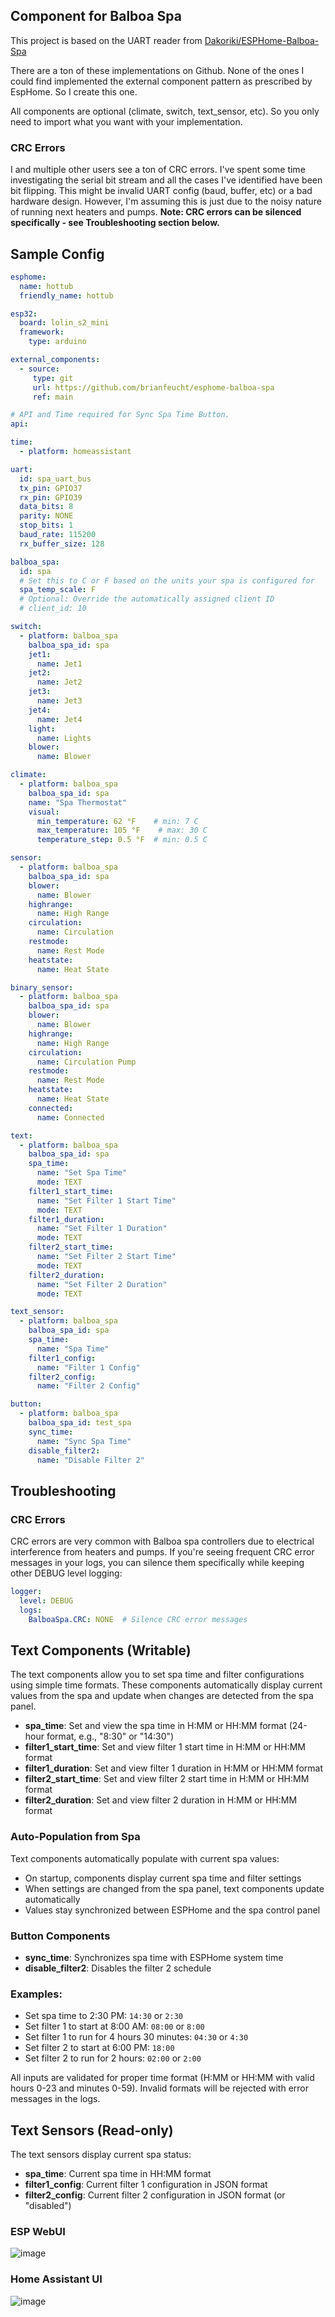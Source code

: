 ## Component for Balboa Spa
This project is based on the UART reader from [Dakoriki/ESPHome-Balboa-Spa](https://github.com/Dakoriki/ESPHome-Balboa-Spa)

There are a ton of these implementations on Github.  None of the ones I could find implemented the external component pattern as prescribed by EspHome.  So I create this one.  

All components are optional (climate, switch, text_sensor, etc).  So you only need to import what you want with your implementation.

### CRC Errors
I and multiple other users see a ton of CRC errors.  I've spent some time investigating the serial bit stream and all the cases I've identified have been bit flipping.  This might be invalid UART config (baud, buffer, etc) or a bad hardware design. However, I'm assuming this is just due to the noisy nature of running next heaters and pumps.
**Note: CRC errors can be silenced specifically - see Troubleshooting section below.**

## Sample Config
```yaml
esphome:
  name: hottub
  friendly_name: hottub

esp32:
  board: lolin_s2_mini
  framework: 
    type: arduino

external_components:
  - source:
     type: git
     url: https://github.com/brianfeucht/esphome-balboa-spa
     ref: main

# API and Time required for Sync Spa Time Button. 
api:

time:
  - platform: homeassistant

uart:
  id: spa_uart_bus
  tx_pin: GPIO37
  rx_pin: GPIO39
  data_bits: 8
  parity: NONE
  stop_bits: 1
  baud_rate: 115200
  rx_buffer_size: 128

balboa_spa:
  id: spa
  # Set this to C or F based on the units your spa is configured for
  spa_temp_scale: F
  # Optional: Override the automatically assigned client ID
  # client_id: 10

switch:
  - platform: balboa_spa
    balboa_spa_id: spa
    jet1:
      name: Jet1
    jet2:
      name: Jet2
    jet3:
      name: Jet3
    jet4:
      name: Jet4
    light:
      name: Lights
    blower:
      name: Blower

climate:
  - platform: balboa_spa
    balboa_spa_id: spa
    name: "Spa Thermostat"
    visual:
      min_temperature: 62 °F    # min: 7 C
      max_temperature: 105 °F    # max: 30 C
      temperature_step: 0.5 °F  # min: 0.5 C

sensor:
  - platform: balboa_spa
    balboa_spa_id: spa
    blower:
      name: Blower
    highrange:
      name: High Range
    circulation:
      name: Circulation
    restmode:
      name: Rest Mode
    heatstate:
      name: Heat State

binary_sensor:
  - platform: balboa_spa
    balboa_spa_id: spa
    blower:
      name: Blower
    highrange:
      name: High Range
    circulation:
      name: Circulation Pump
    restmode:
      name: Rest Mode
    heatstate:
      name: Heat State
    connected:
      name: Connected

text:
  - platform: balboa_spa
    balboa_spa_id: spa
    spa_time:
      name: "Set Spa Time"
      mode: TEXT
    filter1_start_time:
      name: "Set Filter 1 Start Time"
      mode: TEXT
    filter1_duration:
      name: "Set Filter 1 Duration"
      mode: TEXT
    filter2_start_time:
      name: "Set Filter 2 Start Time"
      mode: TEXT
    filter2_duration:
      name: "Set Filter 2 Duration"
      mode: TEXT

text_sensor:
  - platform: balboa_spa
    balboa_spa_id: spa
    spa_time:
      name: "Spa Time"
    filter1_config:
      name: "Filter 1 Config"
    filter2_config:
      name: "Filter 2 Config"

button:
  - platform: balboa_spa
    balboa_spa_id: test_spa
    sync_time:
      name: "Sync Spa Time"
    disable_filter2:
      name: "Disable Filter 2"
```

## Troubleshooting

### CRC Errors

CRC errors are very common with Balboa spa controllers due to electrical interference from heaters and pumps. If you're seeing frequent CRC error messages in your logs, you can silence them specifically while keeping other DEBUG level logging:

```yaml
logger:
  level: DEBUG
  logs:
    BalboaSpa.CRC: NONE  # Silence CRC error messages
```

## Text Components (Writable)

The text components allow you to set spa time and filter configurations using simple time formats. These components automatically display current values from the spa and update when changes are detected from the spa panel.

- **spa_time**: Set and view the spa time in H:MM or HH:MM format (24-hour format, e.g., "8:30" or "14:30")
- **filter1_start_time**: Set and view filter 1 start time in H:MM or HH:MM format
- **filter1_duration**: Set and view filter 1 duration in H:MM or HH:MM format  
- **filter2_start_time**: Set and view filter 2 start time in H:MM or HH:MM format
- **filter2_duration**: Set and view filter 2 duration in H:MM or HH:MM format

### Auto-Population from Spa
Text components automatically populate with current spa values:
- On startup, components display current spa time and filter settings
- When settings are changed from the spa panel, text components update automatically
- Values stay synchronized between ESPHome and the spa control panel

### Button Components

- **sync_time**: Synchronizes spa time with ESPHome system time
- **disable_filter2**: Disables the filter 2 schedule

### Examples:
- Set spa time to 2:30 PM: `14:30` or `2:30`
- Set filter 1 to start at 8:00 AM: `08:00` or `8:00`
- Set filter 1 to run for 4 hours 30 minutes: `04:30` or `4:30`
- Set filter 2 to start at 6:00 PM: `18:00`
- Set filter 2 to run for 2 hours: `02:00` or `2:00`

All inputs are validated for proper time format (H:MM or HH:MM with valid hours 0-23 and minutes 0-59). Invalid formats will be rejected with error messages in the logs.

## Text Sensors (Read-only)

The text sensors display current spa status:

- **spa_time**: Current spa time in HH:MM format
- **filter1_config**: Current filter 1 configuration in JSON format
- **filter2_config**: Current filter 2 configuration in JSON format (or "disabled")

### ESP WebUI
![image](https://github.com/user-attachments/assets/af602be2-da9e-4880-8fb8-e7f7f9122977)

### Home Assistant UI
![image](https://github.com/user-attachments/assets/a37a7e08-94b2-4231-83ca-0ffc4646fbfa)
